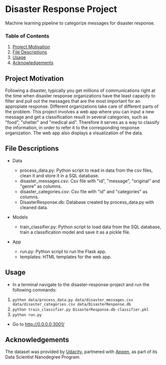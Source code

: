 # Disaster Response Project
Machine learning pipeline to categorize messages for disaster response.

### Table of Contents

1. [Project Motivation](#motivation)
2. [File Descriptions](#files)
3. [Usage](#usage)
4. [Acknowledgements](#acknowledgements)

## Project Motivation <a name="motivation"></a>

Following a disaster, typically you get millions of communications right at the time when disaster response organizations have the least capacity to filter and pull out the messages that are the most important for an appropiate response. Different organizations take care of different parts of the problem.
This project involves a web app where you can input a new message and get a classification result in several categories, such as "food", "shelter" and "medical aid". Therefore it serves as a way to classify the information, in order to refer it to the corresponding response organization. The web app also displays a visualization of the data. 

## File Descriptions <a name="files"></a>

- Data
  - process_data.py: Python script to read in data from the csv files, clean it and store it in a SQL database.
  - disaster_messages.csv: Csv file with "id", "message", "original" and "genre" as columns.
  - disaster_categories.csv: Csv file with "id" and "categories" as columns.
  - DisasterResponse.db: Database created by process_data.py with cleaned data.
  
- Models
  - train_classifier.py: Python script to load data from the SQL database, train a classification model and save it as a pickle file.

- App
  - run.py: Python script to run the Flask app.
  - templates: HTML templates for the web app.


## Usage <a name="usage"></a>
 
- In a terminal navigate to the disaster-response-project and run the following commands:
1. `python data/process_data.py data/disaster_messages.csv data/disaster_categories.csv data/DisasterResponse.db`
2. `python train_classifier.py DisasterResponse.db classifier.pkl`
3. `python run.py`

- Go to http://0.0.0.0:3001/


## Acknowledgements <a name="acknowledgements"></a>

The dataset was provided by [Udacity](https://www.udacity.com/), partnered with [Appen](https://appen.com/), as part of its Data Scientist Nanodegree Program.

